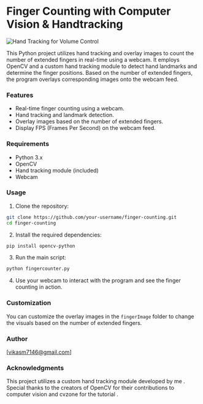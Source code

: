# Finger Counting with Computer Vision & Handtracking

![Hand Tracking for Volume Control](Screenshot2024-03-06211903.png)


This Python project utilizes hand tracking and overlay images to count the number of extended fingers in real-time using a webcam. It employs OpenCV and a custom hand tracking module to detect hand landmarks and determine the finger positions. Based on the number of extended fingers, the program overlays corresponding images onto the webcam feed.

### Features

- Real-time finger counting using a webcam.
- Hand tracking and landmark detection.
- Overlay images based on the number of extended fingers.
- Display FPS (Frames Per Second) on the webcam feed.

### Requirements

- Python 3.x
- OpenCV
- Hand tracking module (included)
- Webcam

### Usage

1. Clone the repository:

```bash
git clone https://github.com/your-username/finger-counting.git
cd finger-counting
```

2. Install the required dependencies:

```bash
pip install opencv-python
```

3. Run the main script:

```bash
python fingercounter.py
```

4. Use your webcam to interact with the program and see the finger counting in action.

### Customization

You can customize the overlay images in the `fingerImage` folder to change the visuals based on the number of extended fingers.

### Author

[vikasm7146@gmail.com]

### Acknowledgments

This project utilizes a custom hand tracking module developed by me . Special thanks to the creators of OpenCV for their contributions to computer vision and cvzone for the tutorial .

